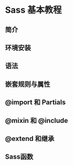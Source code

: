 # Sass 基本教程

## 简介

## 环境安装

## 语法

## 嵌套规则与属性

## @import 和 Partials

## @mixin 和 @include

## @extend 和继承

## Sass函数

